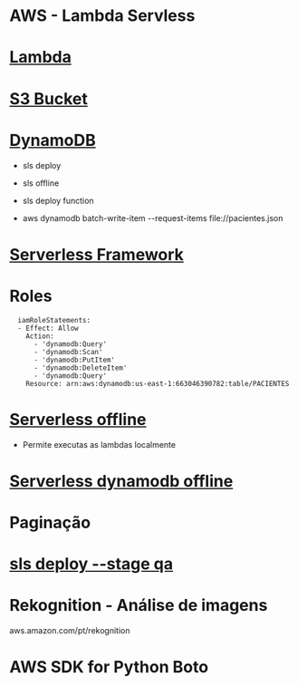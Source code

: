 # AWS - Lambda Servless

# [Lambda](https://aws.amazon.com/pt/lambda/)

# [S3 Bucket](https://docs.aws.amazon.com/pt_br/AmazonS3/latest/userguide/Welcome.html)

# [DynamoDB](https://aws.amazon.com/pt/dynamodb/)

- sls deploy
- sls offline
- sls deploy function

- aws dynamodb batch-write-item --request-items file://pacientes.json

# [Serverless Framework](https://www.serverless.com/framework/docs/getting-started)

# Roles

```
  iamRoleStatements:
  - Effect: Allow
    Action:
      - 'dynamodb:Query'
      - 'dynamodb:Scan'
      - 'dynamodb:PutItem'
      - 'dynamodb:DeleteItem'
      - 'dynamodb:Query'
    Resource: arn:aws:dynamodb:us-east-1:663046390782:table/PACIENTES
```

# [Serverless offline](https://www.serverless.com/plugins/serverless-offline)

- Permite executas as lambdas localmente

# [Serverless dynamodb offline](https://www.serverless.com/plugins/serverless-dynamodb-local)

# Paginação

# [sls deploy --stage qa](https://www.serverless.com/framework/docs/providers/aws/cli-reference/deploy)

# Rekognition - Análise de imagens

aws.amazon.com/pt/rekognition

# AWS SDK for Python Boto
